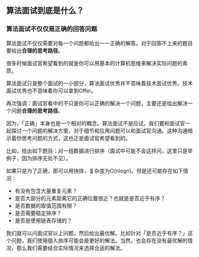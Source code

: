 ## 算法面试到底是什么？

### 算法面试不仅仅是正确的回答问题

算法面试不仅仅需要对每一个问题都给出一一正确的解答。对于回答不上来的题目要给出**合理的思考路径**。

很多时候面试官希望看到的就是你可以用基本的计算机思维来解决实际问题的素质。

算法面试只是整个面试的一小部分，算法面试优秀并不意味着技术面试优秀。技术面试优秀也不意味着你可以拿到Offer。

再次强调：面试官看中的不只是你可以正确的解决一个问题，主要还是给出解决一个问题**合理的思考路径**。

因为，「正确」本身也是一个相对的概念。算法面试不是应试，我们要和面试官一起探讨一个问题的解决方案，对于细节和应用问题可以和面试官沟通。这种沟通暗示着你思考问题的方式，这也正是面试官希望看到的。

比如，给出如下题目：对一组数据进行排序（面试中可能不会这样问，这里只是举例子，因为排序无处不见）。

如果只是为了正确，那可以用快排，复杂度为O(nlogn)。但是还可能存在如下情况：

* 有没有包含大量重复元素？
* 是否大部分的元素距离它的正确位置很近？也就是是否近乎有序？
* 是否数据的取值范围有限？
* 是否需要稳定排序？
* 是否是使用链表存储的？

我们就可以问面试官以上问题，然后给出最优解。比如针对「是否近乎有序？」这个问题，我们使用插入排序可能会是更好的解法。当然，也会存在没有最优解的情况，那么我们需要结合实际情况来选择合适的解法。






